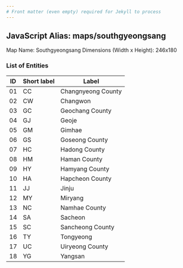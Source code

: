 ```yaml
---
# Front matter (even empty) required for Jekyll to process
---
```


## JavaScript Alias: maps/southgyeongsang

Map Name: Southgyeongsang
Dimensions (Width x Height): 246x180






### List of Entities

ID | Short label | Label
---|---|---|
01|CC|Changnyeong County
02|CW|Changwon
03|GC|Geochang County
04|GJ|Geoje
05|GM|Gimhae
06|GS|Goseong County
07|HC|Hadong County
08|HM|Haman County
09|HY|Hamyang County
10|HA|Hapcheon County
11|JJ|Jinju
12|MY|Miryang
13|NC|Namhae County
14|SA|Sacheon
15|SC|Sancheong County
16|TY|Tongyeong
17|UC|Uiryeong County
18|YG|Yangsan
